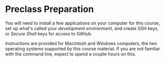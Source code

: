 Preclass Preparation
====

You will need to install a few applications on your computer for this course, set up what's called your *development environment*, and create SSH keys, or *Secure Shell* keys for access to GitHub.

Instructions are provided for Macintosh and Windows computers, the two operating systems supported by this course material. If you are not familiar with the command line, expect to spend a couple hours on this.
